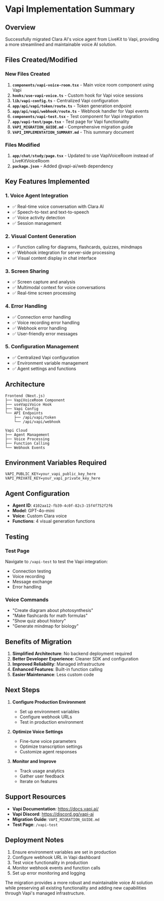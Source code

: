 # Vapi Implementation Summary

## Overview

Successfully migrated Clara AI's voice agent from LiveKit to Vapi, providing a more streamlined and maintainable voice AI solution.

## Files Created/Modified

### New Files Created

1. **`components/vapi-voice-room.tsx`** - Main voice room component using Vapi
2. **`hooks/use-vapi-voice.ts`** - Custom hook for Vapi voice sessions
3. **`lib/vapi-config.ts`** - Centralized Vapi configuration
4. **`app/api/vapi/token/route.ts`** - Token generation endpoint
5. **`app/api/vapi/webhook/route.ts`** - Webhook handler for Vapi events
6. **`components/vapi-test.tsx`** - Test component for Vapi integration
7. **`app/vapi-test/page.tsx`** - Test page for Vapi functionality
8. **`VAPI_MIGRATION_GUIDE.md`** - Comprehensive migration guide
9. **`VAPI_IMPLEMENTATION_SUMMARY.md`** - This summary document

### Files Modified

1. **`app/chat/study/page.tsx`** - Updated to use VapiVoiceRoom instead of LiveKitVoiceRoom
2. **`package.json`** - Added @vapi-ai/web dependency

## Key Features Implemented

### 1. Voice Agent Integration
- ✅ Real-time voice conversation with Clara AI
- ✅ Speech-to-text and text-to-speech
- ✅ Voice activity detection
- ✅ Session management

### 2. Visual Content Generation
- ✅ Function calling for diagrams, flashcards, quizzes, mindmaps
- ✅ Webhook integration for server-side processing
- ✅ Visual content display in chat interface

### 3. Screen Sharing
- ✅ Screen capture and analysis
- ✅ Multimodal context for voice conversations
- ✅ Real-time screen processing

### 4. Error Handling
- ✅ Connection error handling
- ✅ Voice recording error handling
- ✅ Webhook error handling
- ✅ User-friendly error messages

### 5. Configuration Management
- ✅ Centralized Vapi configuration
- ✅ Environment variable management
- ✅ Agent settings and functions

## Architecture

```
Frontend (Next.js)
├── VapiVoiceRoom Component
├── useVapiVoice Hook
├── Vapi Config
└── API Endpoints
    ├── /api/vapi/token
    └── /api/vapi/webhook

Vapi Cloud
├── Agent Management
├── Voice Processing
├── Function Calling
└── Webhook Events
```

## Environment Variables Required

```env
VAPI_PUBLIC_KEY=your_vapi_public_key_here
VAPI_PRIVATE_KEY=your_vapi_private_key_here
```

## Agent Configuration

- **Agent ID**: `4102aa12-fb39-4c0f-82c3-15f4f752f2f6`
- **Model**: GPT-4o-mini
- **Voice**: Custom Clara voice
- **Functions**: 4 visual generation functions

## Testing

### Test Page
Navigate to `/vapi-test` to test the Vapi integration:
- Connection testing
- Voice recording
- Message exchange
- Error handling

### Voice Commands
- "Create diagram about photosynthesis"
- "Make flashcards for math formulas"
- "Show quiz about history"
- "Generate mindmap for biology"

## Benefits of Migration

1. **Simplified Architecture**: No backend deployment required
2. **Better Developer Experience**: Cleaner SDK and configuration
3. **Improved Reliability**: Managed infrastructure
4. **Enhanced Features**: Built-in function calling
5. **Easier Maintenance**: Less custom code

## Next Steps

1. **Configure Production Environment**
   - Set up environment variables
   - Configure webhook URLs
   - Test in production environment

2. **Optimize Voice Settings**
   - Fine-tune voice parameters
   - Optimize transcription settings
   - Customize agent responses

3. **Monitor and Improve**
   - Track usage analytics
   - Gather user feedback
   - Iterate on features

## Support Resources

- **Vapi Documentation**: https://docs.vapi.ai/
- **Vapi Discord**: https://discord.gg/vapi-ai
- **Migration Guide**: `VAPI_MIGRATION_GUIDE.md`
- **Test Page**: `/vapi-test`

## Deployment Notes

1. Ensure environment variables are set in production
2. Configure webhook URL in Vapi dashboard
3. Test voice functionality in production
4. Monitor webhook events and function calls
5. Set up error monitoring and logging

The migration provides a more robust and maintainable voice AI solution while preserving all existing functionality and adding new capabilities through Vapi's managed infrastructure. 